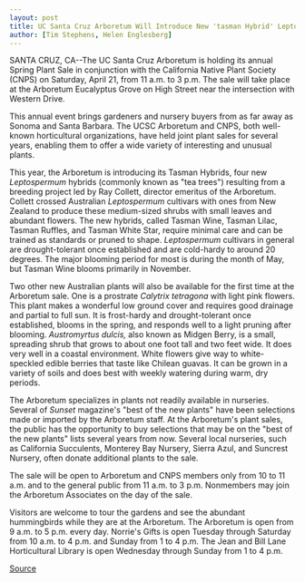 ```yaml
---
layout: post
title: UC Santa Cruz Arboretum Will Introduce New 'tasman Hybrid' Leptospermums At Annual Spring Plant Sale On Saturday, April 21
author: [Tim Stephens, Helen Englesberg]
---
```


SANTA CRUZ, CA--The UC Santa Cruz Arboretum is holding its annual Spring Plant Sale in conjunction with the California Native Plant Society (CNPS) on Saturday, April 21, from 11 a.m. to 3 p.m. The sale will take place at the Arboretum Eucalyptus Grove on High Street near the intersection with Western Drive.

This annual event brings gardeners and nursery buyers from as far away as Sonoma and Santa Barbara. The UCSC Arboretum and CNPS, both well-known horticultural organizations, have held joint plant sales for several years, enabling them to offer a wide variety of interesting and unusual plants.

This year, the Arboretum is introducing its Tasman Hybrids, four new _Leptospermum_ hybrids (commonly known as "tea trees") resulting from a breeding project led by Ray Collett, director emeritus of the Arboretum. Collett crossed Australian _Leptospermum_ cultivars with ones from New Zealand to produce these medium-sized shrubs with small leaves and abundant flowers. The new hybrids, called Tasman Wine, Tasman Lilac, Tasman Ruffles, and Tasman White Star, require minimal care and can be trained as standards or pruned to shape. _Leptospermum_ cultivars in general are drought-tolerant once established and are cold-hardy to around 20 degrees. The major blooming period for most is during the month of May, but Tasman Wine blooms primarily in November.

Two other new Australian plants will also be available for the first time at the Arboretum sale. One is a prostrate _Calytrix tetragona_ with light pink flowers. This plant makes a wonderful low ground cover and requires good drainage and partial to full sun. It is frost-hardy and drought-tolerant once established, blooms in the spring, and responds well to a light pruning after blooming. _Austromyrtus dulcis,_ also known as Midgen Berry, is a small, spreading shrub that grows to about one foot tall and two feet wide. It does very well in a coastal environment. White flowers give way to white-speckled edible berries that taste like Chilean guavas. It can be grown in a variety of soils and does best with weekly watering during warm, dry periods.

The Arboretum specializes in plants not readily available in nurseries. Several of _Sunset_ magazine's "best of the new plants" have been selections made or imported by the Arboretum staff. At the Arboretum's plant sales, the public has the opportunity to buy selections that may be on the "best of the new plants" lists several years from now. Several local nurseries, such as California Succulents, Monterey Bay Nursery, Sierra Azul, and Suncrest Nursery, often donate additional plants to the sale.

The sale will be open to Arboretum and CNPS members only from 10 to 11 a.m. and to the general public from 11 a.m. to 3 p.m. Nonmembers may join the Arboretum Associates on the day of the sale.

Visitors are welcome to tour the gardens and see the abundant hummingbirds while they are at the Arboretum. The Arboretum is open from 9 a.m. to 5 p.m. every day. Norrie's Gifts is open Tuesday through Saturday from 10 a.m. to 4 p.m. and Sunday from 1 to 4 p.m. The Jean and Bill Lane Horticultural Library is open Wednesday through Sunday from 1 to 4 p.m.

[Source](http://www1.ucsc.edu/news_events/press_releases/archive/00-01/03-01/sale.html "Permalink to UCSC Press Release: Annual spring plant sale")
